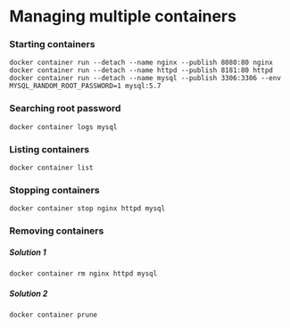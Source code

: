 # Managing multiple containers

### Starting containers
```
docker container run --detach --name nginx --publish 8080:80 nginx
docker container run --detach --name httpd --publish 8181:80 httpd
docker container run --detach --name mysql --publish 3306:3306 --env MYSQL_RANDOM_ROOT_PASSWORD=1 mysql:5.7
```

### Searching root password
```
docker container logs mysql
```

### Listing containers
```
docker container list
```

### Stopping containers
```
docker container stop nginx httpd mysql
```

### Removing containers
##### Solution 1
```
docker container rm nginx httpd mysql
```
##### Solution 2
```
docker container prune
```
